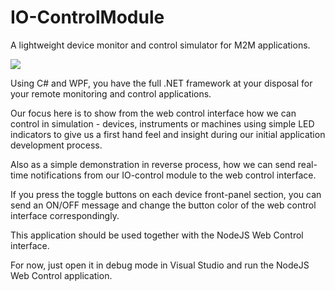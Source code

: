 # IO-ControlModule
A lightweight device monitor and control simulator for M2M applications.

[](https://github.com/EdoLabWorks/xedo-imgs/blob/master/BlueIOModule.png)
![](https://github.com/EdoLabWorks/ximgs/blob/master/newIOmodule.png)

Using C# and WPF, you have the full .NET framework at your disposal for your remote monitoring and control applications.

Our focus here is to show from the web control interface how we can control in simulation - devices, instruments or machines using simple LED indicators to give us a first hand feel and insight during our initial application development process.

Also as a simple demonstration in reverse process, how we can send real-time notifications from our IO-control module to the web control interface.

If you press the toggle buttons on each device front-panel section, you can send an ON/OFF message and change the button color of the web control interface correspondingly. 

This application should be used together with the NodeJS Web Control interface.

For now, just open it in debug mode in Visual Studio and run the NodeJS Web Control application.

[](https://github.com/EdoLabWorks/ximgs/blob/master/canvas.png)
[](https://github.com/EdoLabWorks/xedo-imgs/blob/master/OverviewIOModule.png)






